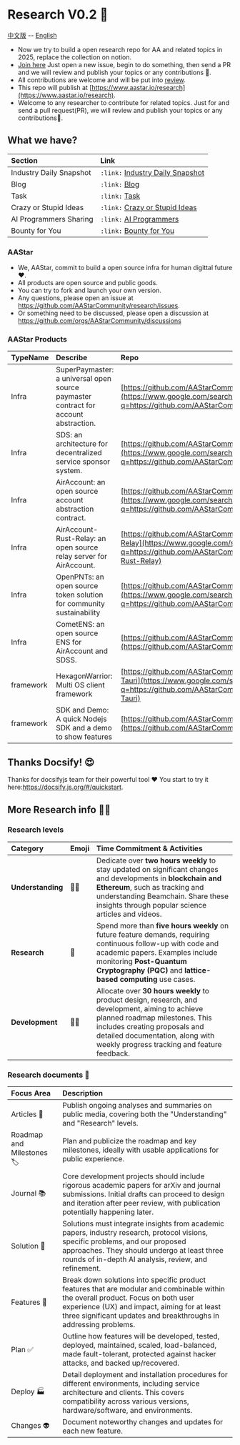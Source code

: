 # Research V0.2 :rocket:

[中文版](README_CN.md) -- [English](README.md)
- Now we try to build a open research repo for AA and related topics in 2025,
replace the collection on notion.
- [Join here](https://github.com/AAStarCommunity/research/issues) Just open a new
issue, begin to do something, then send a PR and we will review and publish your
topics or any contributions :carrot:.
- All contributions are welcome and will be put into
[review](https://github.com/AAStarCommunity/research/review).
- This repo will publish at
[https://www.aastar.io/research](https://www.aastar.io/research).
- Welcome to any researcher to contribute for related topics. Just for and send a pull request(PR), we will review and publish your topics or any contributions🥕.

## What we have?

| Section                 | Link                                                                 |
| :---------------------- | :------------------------------------------------------------------- |
| Industry Daily Snapshot | `:link:` [Industry Daily Snapshot](industry/IndustryResearch.md)   |
| Blog                    | `:link:` [Blog](blog/blog-board.md)                                |
| Task                    | `:link:` [Task](tasks/task-board.md)                               |
| Crazy or Stupid Ideas   | `:link:` [Crazy or Stupid Ideas](ideas/crazy-stupid-ideas.md)      |
| AI Programmers Sharing  | `:link:` [AI Programmers](ai/doing.md)                    |
| Bounty for You          | `:link:` [Bounty for You](bounty/bounty.md)                        |

### AAStar
- We, AAStar, commit to build a open source infra for human digittal future ❤️.
- All products are open source and public goods. 
- You can try to fork and launch your own version. 
- Any questions, please open an issue at https://github.com/AAStarCommunity/research/issues. 
- Or something need to be discussed, please open a discussion at https://github.com/orgs/AAStarCommunity/discussions

### AAStar Products

| TypeName  | Describe                                                  | Repo                                                       |
| :-------- | :-------------------------------------------------------- | :--------------------------------------------------------- |
| Infra     | SuperPaymaster: a universal open source paymaster contract for account abstraction. | [https://github.com/AAStarCommunity/SuperPaymaster](https://www.google.com/search?q=https://github.com/AAStarCommunity/SuperPaymaster)     |
| Infra     | SDS: an architecture for decentralized service sponsor system. | [https://github.com/AAStarCommunity/SDSS](https://www.google.com/search?q=https://github.com/AAStarCommunity/SDSS)                |
| Infra     | AirAccount: an open source account abstraction contract.    | [https://github.com/AAStarCommunity/AirAccount](https://www.google.com/search?q=https://github.com/AAStarCommunity/AirAccount)          |
| Infra     | AirAccount-Rust-Relay: an open source relay server for AirAccount. | [https://github.com/AAStarCommunity/AirAccount-Rust-Relay](https://www.google.com/search?q=https://github.com/AAStarCommunity/AirAccount-Rust-Relay) |
| Infra     | OpenPNTs: an open source token solution for community sustainability | [https://github.com/AAStarCommunity/OpenPNTs](https://www.google.com/search?q=https://github.com/AAStarCommunity/OpenPNTs)            |
| Infra     | CometENS: an open source ENS for AirAccount and SDSS.     | [https://github.com/AAStarCommunity/CometENS](https://github.com/AAStarCommunity/CometENS)            |
| framework | HexagonWarrior: Multi OS client framework                 | [https://github.com/AAStarCommunity/HexagonWarrior-Tauri](https://www.google.com/search?q=https://github.com/AAStarCommunity/HexagonWarrior-Tauri)  |
| framework | SDK and Demo: A quick Nodejs SDK and a demo to show features | [https://github.com/AAStarCommunity/AAStar\_SDK](https://github.com/AAStarCommunity/AAStar_SDK)          |


## Thanks Docsify! 😍
Thanks for docsifyjs team for their powerful tool :heart: You start to try it
here:https://docsify.js.org/#/quickstart.

## More Research info :scientist:

### Research levels

| Category | Emoji | Time Commitment & Activities |
| :------- | :---- | :--------------------------- |
| **Understanding** | 🧑‍🎓 | Dedicate over **two hours weekly** to stay updated on significant changes and developments in **blockchain and Ethereum**, such as tracking and understanding Beamchain. Share these insights through popular science articles and videos. |
| **Research** | 🤿 | Spend more than **five hours weekly** on future feature demands, requiring continuous follow-up with code and academic papers. Examples include monitoring **Post-Quantum Cryptography (PQC)** and **lattice-based computing** use cases. |
| **Development** | 👷‍♂️ | Allocate over **30 hours weekly** to product design, research, and development, aiming to achieve planned roadmap milestones. This includes creating proposals and detailed documentation, along with weekly progress tracking and feature feedback. |

### Research documents 📂

| Focus Area                | Description                                                                                                                                                                                          |
| :------------------------ | :--------------------------------------------------------------------------------------------------------------------------------------------------------------------------------------------------- |
| Articles 🎯             | Publish ongoing analyses and summaries on public media, covering both the "Understanding" and "Research" levels.                                                                                     |
| Roadmap and Milestones 🏷️ | Plan and publicize the roadmap and key milestones, ideally with usable applications for public experience.                                                                                             |
| Journal 📚              | Core development projects should include rigorous academic papers for arXiv and journal submissions. Initial drafts can proceed to design and iteration after peer review, with publication potentially happening later. |
| Solution 💯             | Solutions must integrate insights from academic papers, industry research, protocol visions, specific problems, and our proposed approaches. They should undergo at least three rounds of in-depth AI analysis, review, and refinement. |
| Features 🎁             | Break down solutions into specific product features that are modular and combinable within the overall product. Focus on both user experience (UX) and impact, aiming for at least three significant updates and breakthroughs in addressing problems. |
| Plan ✅                 | Outline how features will be developed, tested, deployed, maintained, scaled, load-balanced, made fault-tolerant, protected against hacker attacks, and backed up/recovered.                            |
| Deploy 🏭               | Detail deployment and installation procedures for different environments, including service architecture and clients. This covers compatibility across various versions, hardware/software, and environments. |
| Changes 👽              | Document noteworthy changes and updates for each new feature.                                                                                                                                          |